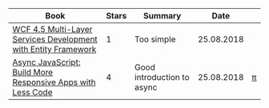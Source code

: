 | Book  | Stars |  Summary | Date |  |
|---|---|---|---|---|
|  [WCF 4.5 Multi-Layer Services Development with Entity Framework](https://www.packtpub.com/application-development/wcf-45-multi-layer-services-development-entity-framework) |  1 | Too simple   | 25.08.2018   | |
|  [Async JavaScript: Build More Responsive Apps with Less Code](https://www.amazon.com/Async-JavaScript-Responsive-Pragmatic-Express-ebook/dp/B00AKM4RVG) | 4  | Good introduction to async  | 25.08.2018  | [&#960;](./Comments.md#book_2)|

